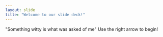 ```yaml
---
layout: slide
title: "Welcome to our slide deck!"
---
```

"Something witty is what was asked of me"
Use the right arrow to begin!
